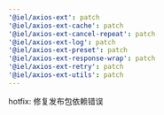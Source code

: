 ```yaml
---
'@iel/axios-ext': patch
'@iel/axios-ext-cache': patch
'@iel/axios-ext-cancel-repeat': patch
'@iel/axios-ext-log': patch
'@iel/axios-ext-preset': patch
'@iel/axios-ext-response-wrap': patch
'@iel/axios-ext-retry': patch
'@iel/axios-ext-utils': patch
---
```


hotfix: 修复发布包依赖错误
